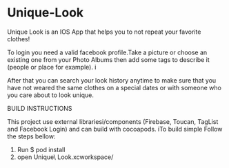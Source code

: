 # Unique-Look
Unique Look is an IOS App that helps you to not repeat your favorite clothes! 

To login you need a valid facebook profile.Take a picture or choose an existing one from your Photo Albums then add some tags to describe it (people or place for example). i

After that you can search your look history anytime to make sure that you have not weared the same clothes on a special dates or with someone who you care about to look unique.
 
BUILD INSTRUCTIONS

This project use external librariesi/components (Firebase, Toucan, TagList and Facebook Login) and can build with cocoapods. iTo build simple Follow the steps bellow: 

1) Run $ pod install 
2) open Unique\ Look.xcworkspace/ 


